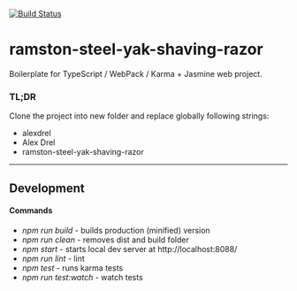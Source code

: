 [![Build Status](https://travis-ci.org/alexdrel/ramston-steel-yak-shaving-razor.svg?branch=master)](https://travis-ci.org/alexdrel/nodash)

ramston-steel-yak-shaving-razor
===

Boilerplate for TypeScript / WebPack / Karma + Jasmine web project.

### TL;DR
Clone the project into new folder and replace globally following strings:
* alexdrel
* Alex Drel
* ramston-steel-yak-shaving-razor

********

## Development
#### Commands
* *npm run build* - builds production (minified) version
* *npm run clean* - removes dist and build folder
* *npm start* - starts local dev server at http://localhost:8088/
* *npm run lint* - lint
* *npm test* - runs karma tests
* *npm run test:watch* - watch tests
